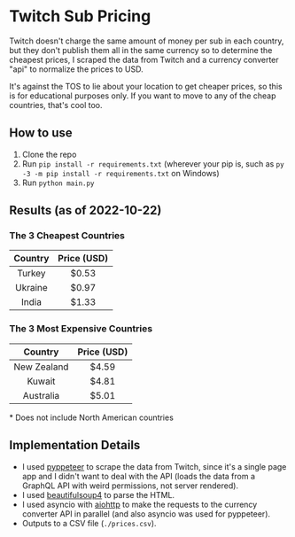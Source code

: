 # Twitch Sub Pricing

Twitch doesn't charge the same amount of money per sub in each country, but they don't publish them all in the same currency so to determine the cheapest prices, I scraped the data from Twitch and a currency converter "api" to normalize the prices to USD.

It's against the TOS to lie about your location to get cheaper prices, so this is for educational purposes only. If you want to move to any of the cheap countries, that's cool too.

## How to use

1. Clone the repo
2. Run `pip install -r requirements.txt` (wherever your pip is, such as `py -3 -m pip install -r requirements.txt` on Windows)
3. Run `python main.py`

## Results (as of 2022-10-22)

### The 3 Cheapest Countries

| Country | Price (USD) |
| :-----: | :---------: |
| Turkey  |    $0.53    |
| Ukraine |    $0.97    |
|  India  |    $1.33    |

### The 3 Most Expensive Countries

|   Country   | Price (USD) |
| :---------: | :---------: |
| New Zealand |    $4.59    |
|   Kuwait    |    $4.81    |
|  Australia  |    $5.01    |

\* Does not include North American countries

## Implementation Details

- I used [pyppeteer](https://pypi.org/project/pyppeteer/) to scrape the data from Twitch, since it's a single page app and I didn't want to deal with the API (loads the data from a GraphQL API with weird permissions, not server rendered).
- I used [beautifulsoup4](https://pypi.org/project/beautifulsoup4/) to parse the HTML.
- I used asyncio with [aiohttp](https://pypi.org/project/aiohttp/) to make the requests to the currency converter API in parallel (and also asyncio was used for pyppeteer).
- Outputs to a CSV file (`./prices.csv`).
